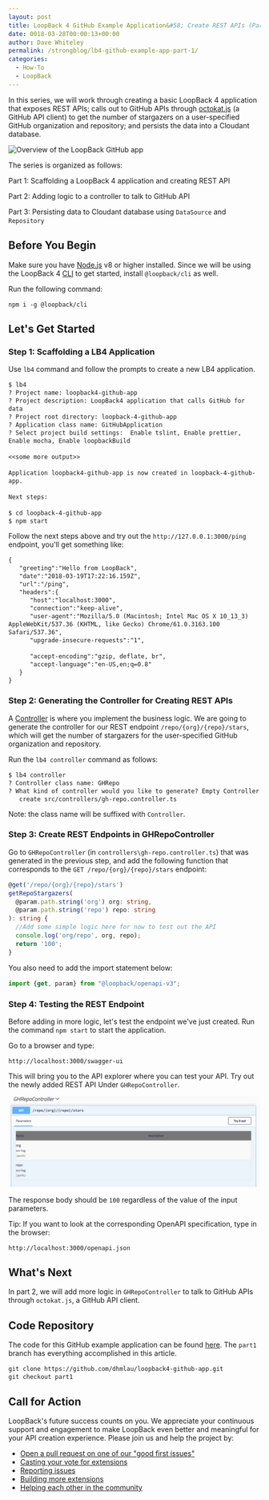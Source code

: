 ```yaml
---
layout: post
title: LoopBack 4 GitHub Example Application&#58; Create REST APIs (Part 1 of 3)
date: 0018-03-28T00:00:13+00:00
author: Dave Whiteley
permalink: /strongblog/lb4-github-example-app-part-1/
categories:
  - How-To
  - LoopBack
---
```


In this series, we will work through creating a basic LoopBack 4 application that exposes REST APIs; calls out to GitHub APIs through [octokat.js](https://github.com/philschatz/octokat.js) (a GitHub API client) to get the number of stargazers on a user-specified GitHub organization and repository; and persists the data into a Cloudant database.

<img src="https://strongloop.com/blog-assets/2018/04/github-app-overview.png" alt="Overview of the LoopBack GitHub app" style="width: 500px; margin:auto;"/>

<!--more-->
The series is organized as follows:

Part 1: Scaffolding a LoopBack 4 application and creating REST API

Part 2: Adding logic to a controller to talk to GitHub API

Part 3: Persisting data to Cloudant database using `DataSource` and `Repository`

## Before You Begin

Make sure you have [Node.js](https://nodejs.org/en/download/) v8 or higher installed. Since we will be using the LoopBack 4 [CLI](http://loopback.io/doc/en/lb4/Command-line-interface.html) to get started, install `@loopback/cli` as well. 

Run the following command: 
```
npm i -g @loopback/cli
```

## Let's Get Started

### Step 1: Scaffolding a LB4 Application

Use `lb4` command and follow the prompts to create a new LB4 application. 

```
$ lb4
? Project name: loopback4-github-app
? Project description: LoopBack4 application that calls GitHub for data
? Project root directory: loopback-4-github-app
? Application class name: GitHubApplication
? Select project build settings:  Enable tslint, Enable prettier, Enable mocha, Enable loopbackBuild

<<some more output>>
 
Application loopback4-github-app is now created in loopback-4-github-app.

Next steps:

$ cd loopback-4-github-app
$ npm start
```

Follow the next steps above and try out the `http://127.0.0.1:3000/ping` endpoint, you'll get something like:
```
{  
   "greeting":"Hello from LoopBack",
   "date":"2018-03-19T17:22:16.159Z",
   "url":"/ping",
   "headers":{  
      "host":"localhost:3000",
      "connection":"keep-alive",
      "user-agent":"Mozilla/5.0 (Macintosh; Intel Mac OS X 10_13_3) AppleWebKit/537.36 (KHTML, like Gecko) Chrome/61.0.3163.100 Safari/537.36",
      "upgrade-insecure-requests":"1",
      
      "accept-encoding":"gzip, deflate, br",
      "accept-language":"en-US,en;q=0.8"
   }
}
```

### Step 2: Generating the Controller for Creating REST APIs

A [Controller](http://loopback.io/doc/en/lb4/Controllers.html) is where you implement the business logic. We are going to generate the controller for our REST endpoint `/repo/{org}/{repo}/stars`, which will get the number of stargazers for the user-specified GitHub organization and repository.  

Run the `lb4 controller` command as follows: 
```
$ lb4 controller
? Controller class name: GHRepo
? What kind of controller would you like to generate? Empty Controller
   create src/controllers/gh-repo.controller.ts
```
Note: the class name will be suffixed with `Controller`.

### Step 3: Create REST Endpoints in GHRepoController

Go to `GHRepoController` (in `controllers\gh-repo.controller.ts`) that was generated in the previous step, and add the following function that corresponds to the `GET /repo/{org}/{repo}/stars` endpoint:

```ts
@get('/repo/{org}/{repo}/stars') 
getRepoStargazers(
  @param.path.string('org') org: string,
  @param.path.string('repo') repo: string
): string {
  //Add some simple logic here for now to test out the API
  console.log('org/repo', org, repo);
  return '100';
}
```

You also need to add the import statement below:
```ts
import {get, param} from "@loopback/openapi-v3";
```
### Step 4: Testing the REST Endpoint

Before adding in more logic, let's test the endpoint we've just created. Run the command `npm start` to start the application.  

Go to a browser and type:
```
http://localhost:3000/swagger-ui
```
This will bring you to the API explorer where you can test your API. Try out the newly added REST API Under `GHRepoController`.

![Screen shot](../blog-assets/2018/04/screenshot-ghRepoController-apiExplorer.png)

The response body should be `100` regardless of the value of the input parameters.

Tip: If you want to look at the corresponding OpenAPI specification, type in the browser:
```
http://localhost:3000/openapi.json
```

## What's Next

In part 2, we will add more logic in `GHRepoController` to talk to GitHub APIs through `octokat.js`, a GitHub API client.

## Code Repository

The code for this GitHub example application can be found [here](https://github.com/dhmlau/loopback4-github-app). The `part1` branch has everything accomplished in this article.
```
git clone https://github.com/dhmlau/loopback4-github-app.git
git checkout part1
```

## Call for Action

LoopBack's future success counts on you. We appreciate your continuous support and engagement to make LoopBack even better and meaningful for your API creation experience. Please join us and help the project by:

* [Open a pull request on one of our "good first issues"](https://github.com/strongloop/loopback-next/labels/good%20first%20issue)
* [Casting your vote for extensions](https://github.com/strongloop/loopback-next/issues/512)
* [Reporting issues](https://github.com/strongloop/loopback-next/issues)
* [Building more extensions](https://github.com/strongloop/loopback-next/issues/647)
* [Helping each other in the community](https://groups.google.com/forum/#!forum/loopbackjs)
